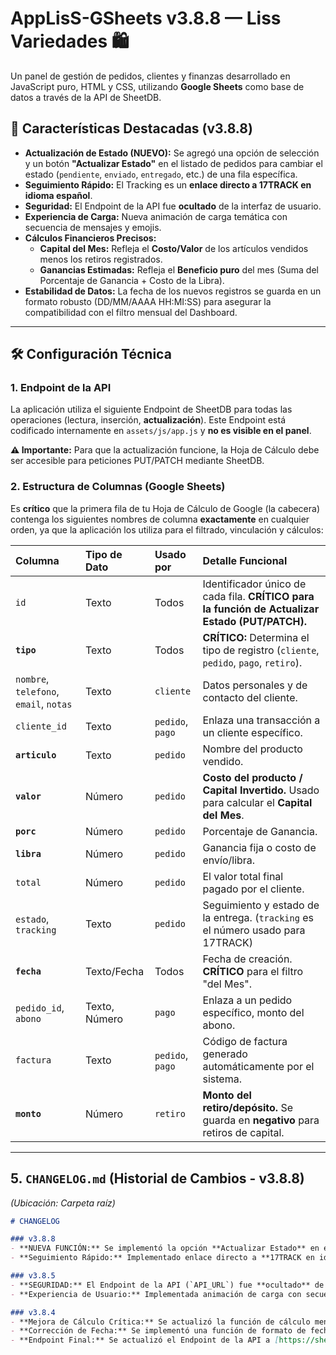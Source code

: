 # AppLisS-GSheets v3.8.8 — Liss Variedades 🛍️

Un panel de gestión de pedidos, clientes y finanzas desarrollado en JavaScript puro, HTML y CSS, utilizando **Google Sheets** como base de datos a través de la API de SheetDB.

## 🌟 Características Destacadas (v3.8.8)

* **Actualización de Estado (NUEVO):** Se agregó una opción de selección y un botón **"Actualizar Estado"** en el listado de pedidos para cambiar el estado (`pendiente`, `enviado`, `entregado`, etc.) de una fila específica.
* **Seguimiento Rápido:** El Tracking es un **enlace directo a 17TRACK en idioma español**.
* **Seguridad:** El Endpoint de la API fue **ocultado** de la interfaz de usuario.
* **Experiencia de Carga:** Nueva animación de carga temática con secuencia de mensajes y emojis.
* **Cálculos Financieros Precisos:**
    * **Capital del Mes:** Refleja el **Costo/Valor** de los artículos vendidos menos los retiros registrados.
    * **Ganancias Estimadas:** Refleja el **Beneficio puro** del mes (Suma del Porcentaje de Ganancia + Costo de la Libra).
* **Estabilidad de Datos:** La fecha de los nuevos registros se guarda en un formato robusto (DD/MM/AAAA HH:MI:SS) para asegurar la compatibilidad con el filtro mensual del Dashboard.

---

## 🛠️ Configuración Técnica

### 1. Endpoint de la API

La aplicación utiliza el siguiente Endpoint de SheetDB para todas las operaciones (lectura, inserción, **actualización**). Este Endpoint está codificado internamente en `assets/js/app.js` y **no es visible en el panel**.

**⚠️ Importante:** Para que la actualización funcione, la Hoja de Cálculo debe ser accesible para peticiones PUT/PATCH mediante SheetDB.

### 2. Estructura de Columnas (Google Sheets)

Es **crítico** que la primera fila de tu Hoja de Cálculo de Google (la cabecera) contenga los siguientes nombres de columna **exactamente** en cualquier orden, ya que la aplicación los utiliza para el filtrado, vinculación y cálculos:

| Columna | Tipo de Dato | Usado por | Detalle Funcional |
| :--- | :--- | :--- | :--- |
| `id` | Texto | Todos | Identificador único de cada fila. **CRÍTICO para la función de Actualizar Estado (PUT/PATCH).** |
| **`tipo`** | Texto | Todos | **CRÍTICO:** Determina el tipo de registro (`cliente`, `pedido`, `pago`, `retiro`). |
| `nombre`, `telefono`, `email`, `notas` | Texto | `cliente` | Datos personales y de contacto del cliente. |
| `cliente_id` | Texto | `pedido`, `pago` | Enlaza una transacción a un cliente específico. |
| **`articulo`** | Texto | `pedido` | Nombre del producto vendido. |
| **`valor`** | Número | `pedido` | **Costo del producto / Capital Invertido.** Usado para calcular el **Capital del Mes**. |
| **`porc`** | Número | `pedido` | Porcentaje de Ganancia. |
| **`libra`** | Número | `pedido` | Ganancia fija o costo de envío/libra. |
| `total` | Número | `pedido` | El valor total final pagado por el cliente. |
| `estado`, `tracking` | Texto | `pedido` | Seguimiento y estado de la entrega. (`tracking` es el número usado para 17TRACK) |
| **`fecha`** | Texto/Fecha | Todos | Fecha de creación. **CRÍTICO** para el filtro "del Mes". |
| `pedido_id`, `abono` | Texto, Número | `pago` | Enlaza a un pedido específico, monto del abono. |
| `factura` | Texto | `pedido`, `pago` | Código de factura generado automáticamente por el sistema. |
| **`monto`** | Número | `retiro` | **Monto del retiro/depósito.** Se guarda en **negativo** para retiros de capital. |

---

## 5. `CHANGELOG.md` (Historial de Cambios - v3.8.8)

*(Ubicación: Carpeta raíz)*

```markdown
# CHANGELOG

### v3.8.8
- **NUEVA FUNCIÓN:** Se implementó la opción **Actualizar Estado** en el listado de pedidos, permitiendo modificar el campo `estado` (`pendiente`, `enviado`, `entregado`, etc.) de cualquier fila de pedido vía PUT a la API.
- **Seguimiento Rápido:** Implementado enlace directo a **17TRACK en idioma español** en el modal de Vista Previa.

### v3.8.5
- **SEGURIDAD:** El Endpoint de la API (`API_URL`) fue **ocultado** de la interfaz de usuario.
- **Experiencia de Usuario:** Implementada animación de carga con secuencia de mensajes y emojis (Splash Temático).

### v3.8.4
- **Mejora de Cálculo Crítica:** Se actualizó la función de cálculo mensual (`computeMonthly`) para realizar una **resta directa** del Capital Vendido con los Retiros, manteniendo las Ganancias Estimadas intactas.
- **Corrección de Fecha:** Se implementó una función de formato de fecha personalizada (DD/MM/AAAA HH:MI:SS) en todos los registros para garantizar la compatibilidad con el filtro de mes actual.
- **Endpoint Final:** Se actualizó el Endpoint de la API a [https://sheetdb.io/api/v1/eqc6hhxxgfh00](https://sheetdb.io/api/v1/eqc6hhxxgfh00).
